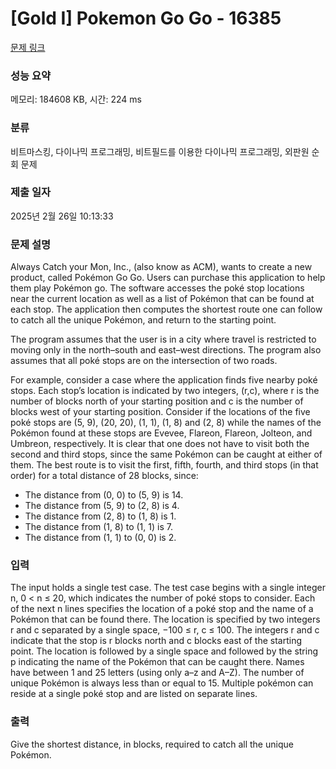 # [Gold I] Pokemon Go Go - 16385 

[문제 링크](https://www.acmicpc.net/problem/16385) 

### 성능 요약

메모리: 184608 KB, 시간: 224 ms

### 분류

비트마스킹, 다이나믹 프로그래밍, 비트필드를 이용한 다이나믹 프로그래밍, 외판원 순회 문제

### 제출 일자

2025년 2월 26일 10:13:33

### 문제 설명

<p>Always Catch your Mon, Inc., (also know as ACM), wants to create a new product, called Pokémon Go Go. Users can purchase this application to help them play Pokémon go. The software accesses the poké stop locations near the current location as well as a list of Pokémon that can be found at each stop. The application then computes the shortest route one can follow to catch all the unique Pokémon, and return to the starting point.</p>

<p>The program assumes that the user is in a city where travel is restricted to moving only in the north–south and east–west directions. The program also assumes that all poké stops are on the intersection of two roads.</p>

<p>For example, consider a case where the application finds five nearby poké stops. Each stop’s location is indicated by two integers, (r,c), where r is the number of blocks north of your starting position and c is the number of blocks west of your starting position. Consider if the locations of the five poké stops are (5, 9), (20, 20), (1, 1), (1, 8) and (2, 8) while the names of the Pokémon found at these stops are Evevee, Flareon, Flareon, Jolteon, and Umbreon, respectively. It is clear that one does not have to visit both the second and third stops, since the same Pokémon can be caught at either of them. The best route is to visit the first, fifth, fourth, and third stops (in that order) for a total distance of 28 blocks, since:</p>

<ul>
	<li>The distance from (0, 0) to (5, 9) is 14.</li>
	<li>The distance from (5, 9) to (2, 8) is 4.</li>
	<li>The distance from (2, 8) to (1, 8) is 1.</li>
	<li>The distance from (1, 8) to (1, 1) is 7.</li>
	<li>The distance from (1, 1) to (0, 0) is 2.</li>
</ul>

### 입력 

 <p>The input holds a single test case. The test case begins with a single integer n, 0 < n ≤ 20, which indicates the number of poké stops to consider. Each of the next n lines specifies the location of a poké stop and the name of a Pokémon that can be found there. The location is specified by two integers r and c separated by a single space, −100 ≤ r, c ≤ 100. The integers r and c indicate that the stop is r blocks north and c blocks east of the starting point. The location is followed by a single space and followed by the string p indicating the name of the Pokémon that can be caught there. Names have between 1 and 25 letters (using only a–z and A–Z). The number of unique Pokémon is always less than or equal to 15. Multiple pokémon can reside at a single poké stop and are listed on separate lines.</p>

### 출력 

 <p>Give the shortest distance, in blocks, required to catch all the unique Pokémon.</p>

